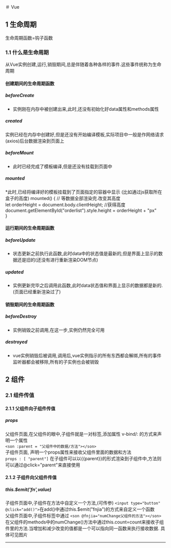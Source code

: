 ＃ Vue
## 1 生命周期 
生命周期函数=钩子函数   
### 1.1 什么是生命周期
从Vue实例创建,运行,销毁期间,总是伴随着各种各样的事件.这些事件统称为生命周期  
#### 创建期间的生命周期函数 
##### beforeCreate
* 实例刚在内存中被创建出来,此时,还没有初始化好data属性和methods属性
##### created   
实例已经在内存中创建好,但是还没有开始编译模板,实际项目中一般是作网络请求(axios)后台数据渲染到页面上 
##### beforeMount 
* 此时已经完成了模板编译,但是还没有挂载到页面中
##### mounted  
*此时,已经将编译好的模板挂载到了页面指定的容器中显示 (比如通过js获取所在盒子的高度)
    mounted() {
       // 等数据全部渲染完.改变其高度  
       let orderHeight = document.body.clientHeight; //获得高度  
    document.getElementById("orderlist").style.height = orderHeight + "px"  
  }
#### 运行期间的生命周期函数
##### beforeUpdate
* 状态更新之前执行此函数,此时data中的状态值是最新的,但是界面上显示的数据还是旧的(还没有进行重新渲染DOM节点) 
##### updated
* 实例更新完毕之后调用此函数,此时data状态值和界面上显示的数据都是新的.(页面已经重新渲染过了)
#### 销毁期间的生命周期函数 
##### beforeDestroy
* 实例销毁之前调用,在这一步,实例仍然完全可用
##### destroyed  
* vue实例销毁后被调用,调用后,vue实例指示的所有东西都会解绑,所有的事件监听器都会被移除,所有的子实例也会被销毁

## 2 组件
### 2.1 组件传值
#### 2.1.1 父组件向子组件传值  
#####  props
父组件页面,在父组件的眼中,子组件就是一对标签,添加属性 v-bind/: 的方式来声明一个属性  
`<son :parent = "父组件中的数据/方法"></son>`  
子组件页面, 声明一个props属性来接收父组件里面的数据和方法  
`props : [ "parent"]`  在子组件可以以{{parent}}的形式渲染到子组件中,方法则可以通过@click="parent"来直接使用  
#### 2.1.2 子组件向父组件传值  
##### this.$emit('fn',value)  
子组件页面中,子组件在方法中自定义一个方法,(可传参)
`<input type="button" @click="add()">`在add()中通过this.$emit("fnjia")的方式来自定义一个函数  
父组件页面中,子组件标签中通过 `<son @fnjia="numChange父组件的方法"></son>`在父组件的methods中的numChange()方法中通过this.count=count来接收子组件里的方法.当增加和减少改变的值都是一个可以指向同一函数来执行接收数据. 具体可见图片  
***  

